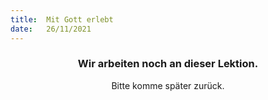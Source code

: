 ```yaml
---
title:  Mit Gott erlebt
date:   26/11/2021
---
```


### <center>Wir arbeiten noch an dieser Lektion.</center>
<center>Bitte komme später zurück.</center>